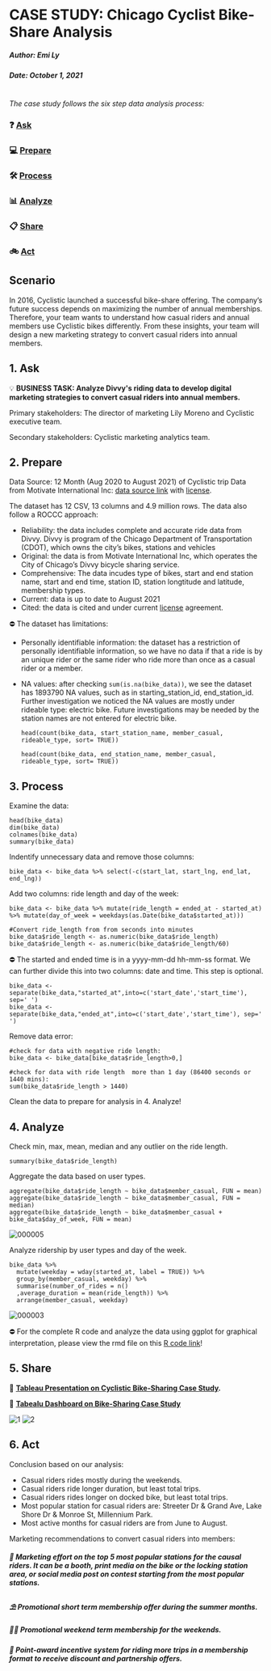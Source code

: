 # CASE STUDY: Chicago Cyclist Bike-Share Analysis

##### Author: Emi Ly

##### Date: October 1, 2021

#

_The case study follows the six step data analysis process:_

###  ❓ [Ask](#1-ask)
### 💻 [Prepare](#2-prepare)
### 🛠  [Process](#3-process)
### 📊 [Analyze](#4-analyze)
### 📋 [Share](#5-share)
### 🚲 [Act](#6-act)

## Scenario
In 2016, Cyclistic launched a successful bike-share offering. The company’s future success depends on maximizing the number of annual memberships. Therefore, your team wants to understand how casual riders and annual members use Cyclistic bikes differently. From these insights, your team will design a new marketing strategy to convert casual riders into annual members.

## 1. Ask
💡 **BUSINESS TASK: Analyze Divvy's riding data to develop digital marketing strategies to convert casual riders into annual members.**

Primary stakeholders: The director of marketing Lily Moreno and Cyclistic executive team.

Secondary stakeholders: Cyclistic marketing analytics team.

## 2. Prepare 
Data Source: 12 Month (Aug 2020 to August 2021) of Cyclistic trip Data from Motivate International Inc: [data source link](https://divvy-tripdata.s3.amazonaws.com/index.html) with [license](https://www.divvybikes.com/data-license-agreement).

The dataset has 12 CSV, 13 columns and 4.9 million rows. The data also follow a ROCCC approach:

- Reliability: the data includes complete and accurate ride data from Divvy. Divvy is program of the Chicago Department of Transportation (CDOT), which owns the city’s bikes, stations and vehicles
- Original: the data is from Motivate International Inc, which operates the City of Chicago’s Divvy bicycle sharing service.
- Comprehensive: The data incudes type of bikes, start and end station name, start and end time, station ID, station longtitude and latitude, membership types.
- Current: data is up to date to August 2021
- Cited: the data is cited and under current [license](https://www.divvybikes.com/data-license-agreement) agreement.

⛔ The dataset has limitations:

- Personally identifiable information: the dataset has a restriction of personally identifiable information, so we have no data if that a ride is by an unique rider or the same rider who ride more than once as a casual rider or a member. 
- NA values: after checking `sum(is.na(bike_data))`, we see the dataset has 1893790 NA values, such as in starting_station_id, end_station_id. Further investigation we noticed the NA values are mostly under rideable type: electric bike. Future investigations may be needed by the station names are not entered for electric bike. 

  ```
  head(count(bike_data, start_station_name, member_casual,  rideable_type, sort= TRUE))
  
  head(count(bike_data, end_station_name, member_casual,  rideable_type, sort= TRUE))
  ```

## 3. Process

Examine the data:

```
head(bike_data)
dim(bike_data)
colnames(bike_data)
summary(bike_data)
```

Indentify unnecessary data and remove those columns:

```
bike_data <- bike_data %>% select(-c(start_lat, start_lng, end_lat, end_lng))
```

Add two columns: ride length and day of the week:
```
bike_data <- bike_data %>% mutate(ride_length = ended_at - started_at) %>% mutate(day_of_week = weekdays(as.Date(bike_data$started_at)))

#Convert ride_length from from seconds into minutes
bike_data$ride_length <- as.numeric(bike_data$ride_length)
bike_data$ride_length <- as.numeric(bike_data$ride_length/60)
```

⛔ The started and ended time is in a yyyy-mm-dd hh-mm-ss format. We can further divide this into two columns: date and time. This step is optional.
```
bike_data <- separate(bike_data,"started_at",into=c('start_date','start_time'), sep=' ')
bike_data <- separate(bike_data,"ended_at",into=c('start_date','start_time'), sep=' ')
```

Remove data error:

```
#check for data with negative ride length:
bike_data <- bike_data[bike_data$ride_length>0,]

#check for data with ride length  more than 1 day (86400 seconds or 1440 mins):
sum(bike_data$ride_length > 1440)
```

Clean the data to prepare for analysis in 4. Analyze!

## 4. Analyze


Check min, max, mean, median and any outlier on the ride length. 

```
summary(bike_data$ride_length)
```

Aggregate the data based on user types.
```
aggregate(bike_data$ride_length ~ bike_data$member_casual, FUN = mean)
aggregate(bike_data$ride_length ~ bike_data$member_casual, FUN = median)
aggregate(bike_data$ride_length ~ bike_data$member_casual + bike_data$day_of_week, FUN = mean)
```
![000005](https://user-images.githubusercontent.com/62857660/135518463-b62936bd-ae6a-479d-9613-412ef341bfca.png)



Analyze ridership by user types and day of the week.
```
bike_data %>% 
  mutate(weekday = wday(started_at, label = TRUE)) %>%  
  group_by(member_casual, weekday) %>%  
  summarise(number_of_rides = n()							
  ,average_duration = mean(ride_length)) %>% 		
  arrange(member_casual, weekday)								
 ```
 ![000003](https://user-images.githubusercontent.com/62857660/135518560-3169ab87-8a83-41d3-aad2-136483a6d188.png)

 
 ⛔ For the complete R code and analyze the data using ggplot for graphical interpretation, please view the rmd file on this [R code link](https://github.com/xtenix88/Google-Data-Analytic-Capstone/blob/main/Cyclist-Data-Analysis-Google-Capstone.Rmd)!
 

## 5. Share 
🎨 **[Tableau Presentation on Cyclistic Bike-Sharing Case Study](https://public.tableau.com/app/profile/emily.liang7497/viz/CyclistBikeShareAnalysis/Story1).**

🎨 **[Tabealu Dashboard on Bike-Sharing Case Study](https://public.tableau.com/app/profile/emily.liang7497/viz/CyclisticBikeShareAnalysisDashboard/GiantDashboard)**

![1](https://user-images.githubusercontent.com/62857660/136473917-62988816-3893-4ee1-b2ce-fdb17f9a6552.JPG)
![2](https://user-images.githubusercontent.com/62857660/136473929-be13f89d-6ebe-43f0-96c0-9dc7cb7d1c7b.JPG)




## 6. Act
Conclusion based on our analysis:
- Casual riders rides mostly during the weekends.
- Casual riders ride longer duration, but least total trips. 
- Casual riders rides longer on docked bike, but least total trips.
- Most popular station for casual riders are: Streeter Dr & Grand Ave, Lake Shore Dr & Monroe St, Millennium Park.
- Most active months for casual riders are from June to August.

Marketing recommendations to convert casual riders into members:

##### 🚩  Marketing effort on the top 5 most popular stations for the causal riders. It can be a booth, print media on the bike or the locking station area, or social media post on contest starting from the most popular stations. 

##### ⛱  Promotional short term membership offer during the summer months.

##### 🚴‍♂️ Promotional weekend term membership for the weekends.

##### 🎁 Point-award incentive system for riding more trips in a membership format to receive discount and partnership offers. 




